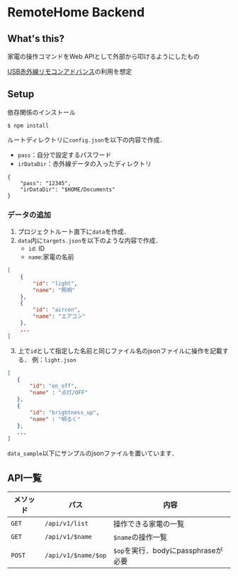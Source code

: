 # RemoteHome Backend

## What's this?
家電の操作コマンドをWeb APIとして外部から叩けるようにしたもの

[USB赤外線リモコンアドバンス](https://bit-trade-one.co.jp/product/module/adir01p/)の利用を想定

## Setup

依存関係のインストール

```shell
$ npm install
```

ルートディレクトリに`config.json`を以下の内容で作成．

- `pass`：自分で設定するパスワード
- `irDataDir`：赤外線データの入ったディレクトリ

```
{
    "pass": "12345",
    "irDataDir": "$HOME/Documents"
}
```

### データの追加

1. プロジェクトルート直下に`data`を作成．
2. `data`内に`targets.json`を以下のような内容で作成．
   - `id`: ID
   - `name`:家電の名前 

```json
[
    {
        "id": "light",
        "name": "照明"
    },
    {
        "id": "aircon",
        "name": "エアコン"
    },
    ...
]
```

3. 上で`id`として指定した名前と同じファイル名のjsonファイルに操作を記載する．
   例：`light.json`

 ```json
[
    {
        "id": "on_off",
        "name" : "点灯/OFF"
    },
    {
        "id": "brightness_up",
        "name" : "明るく"
    },
    ...
]
 ```

`data_sample`以下にサンプルのjsonファイルを置いています．

## API一覧

| メソッド | パス              | 内容                              |
| -------- | ----------------- | --------------------------------- |
| `GET`    | `/api/v1/list`    | 操作できる家電の一覧              |
| `GET`    | `/api/v1/$name`   | `$name`の操作一覧           |
| `POST`   | `/api/v1/$name/$op` | `$op`を実行．bodyにpassphraseが必要 |

